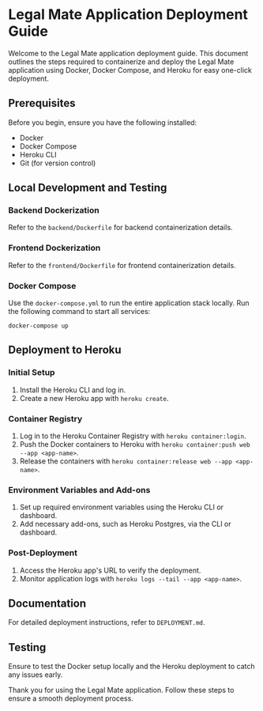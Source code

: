 # Legal Mate Application Deployment Guide

Welcome to the Legal Mate application deployment guide. This document outlines the steps required to containerize and deploy the Legal Mate application using Docker, Docker Compose, and Heroku for easy one-click deployment.

## Prerequisites

Before you begin, ensure you have the following installed:
- Docker
- Docker Compose
- Heroku CLI
- Git (for version control)

## Local Development and Testing

### Backend Dockerization

Refer to the `backend/Dockerfile` for backend containerization details.

### Frontend Dockerization

Refer to the `frontend/Dockerfile` for frontend containerization details.

### Docker Compose

Use the `docker-compose.yml` to run the entire application stack locally. Run the following command to start all services:

```
docker-compose up
```

## Deployment to Heroku

### Initial Setup

1. Install the Heroku CLI and log in.
2. Create a new Heroku app with `heroku create`.

### Container Registry

1. Log in to the Heroku Container Registry with `heroku container:login`.
2. Push the Docker containers to Heroku with `heroku container:push web --app <app-name>`.
3. Release the containers with `heroku container:release web --app <app-name>`.

### Environment Variables and Add-ons

1. Set up required environment variables using the Heroku CLI or dashboard.
2. Add necessary add-ons, such as Heroku Postgres, via the CLI or dashboard.

### Post-Deployment

1. Access the Heroku app's URL to verify the deployment.
2. Monitor application logs with `heroku logs --tail --app <app-name>`.

## Documentation

For detailed deployment instructions, refer to `DEPLOYMENT.md`.

## Testing

Ensure to test the Docker setup locally and the Heroku deployment to catch any issues early.

Thank you for using the Legal Mate application. Follow these steps to ensure a smooth deployment process.
